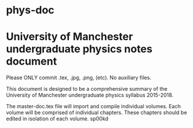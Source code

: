 # phys-doc
University of Manchester undergraduate physics notes document
=================================================================

Please ONLY commit .tex, .jpg, .png, (etc). No auxiliary files.

This document is designed to be a comprehensive summary of the 
University of Manchester undergraduate physics syllabus 2015-2018.

The master-doc.tex file will import and compile individual volumes.
Each volume will be comprised of individual chapters. These chapters
should be edited in isolation of each volume.
sp00kd
